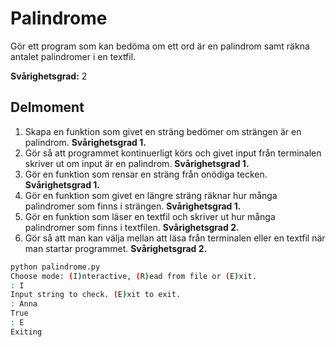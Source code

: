 # Palindrome
Gör ett program som kan bedöma om ett ord är en palindrom samt räkna antalet palindromer i en textfil.

**Svårighetsgrad:** 2

## Delmoment
1. Skapa en funktion som givet en sträng bedömer om strängen är en palindrom. **Svårighetsgrad 1.**
2. Gör så att programmet kontinuerligt körs och givet input från terminalen skriver ut om input är en palindrom. **Svårighetsgrad 1.**
3. Gör en funktion som rensar en sträng från onödiga tecken. **Svårighetsgrad 1.**
4. Gör en funktion som givet en längre sträng räknar hur många palindromer som finns i strängen. **Svårighetsgrad 1.**
5. Gör en funktion som läser en textfil och skriver ut hur många palindromer som finns i textfilen. **Svårighetsgrad 2.**
6. Gör så att man kan välja mellan att läsa från terminalen eller en textfil när man startar programmet. **Svårighetsgrad 2.**

```bash
python palindrome.py
Choose mode: (I)nteractive, (R)ead from file or (E)xit.
: I
Input string to check. (E)xit to exit.
: Anna
True
: E
Exiting
```